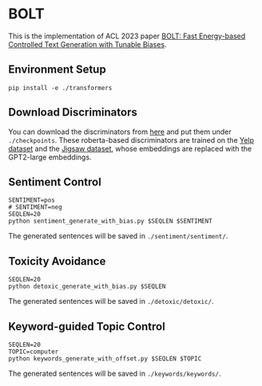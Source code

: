 # BOLT
This is the implementation of ACL 2023 paper [BOLT: Fast Energy-based Controlled Text Generation with Tunable Biases](https://arxiv.org/abs/2305.12018).

## Environment Setup
```
pip install -e ./transformers
```

## Download Discriminators
You can download the discriminators from [here](https://drive.google.com/file/d/1G1ptRin1US6usmcq5bI_iO4uDs4KCpAl/view?usp=share_link) and put them under `./checkpoints`. These roberta-based discriminators are trained on the [Yelp dataset](https://huggingface.co/datasets/yelp_polarity) and the [Jigsaw dataset](https://huggingface.co/datasets/jigsaw_toxicity_pred), whose embeddings are replaced with the GPT2-large embeddings.

## Sentiment Control
```
SENTIMENT=pos
# SENTIMENT=neg
SEQLEN=20
python sentiment_generate_with_bias.py $SEQLEN $SENTIMENT
```
The generated sentences will be saved in `./sentiment/sentiment/`.

## Toxicity Avoidance
```
SEQLEN=20
python detoxic_generate_with_bias.py $SEQLEN
```
The generated sentences will be saved in `./detoxic/detoxic/`.

## Keyword-guided Topic Control
```
SEQLEN=20
TOPIC=computer
python keywords_generate_with_offset.py $SEQLEN $TOPIC
```
The generated sentences will be saved in `./keywords/keywords/`.
